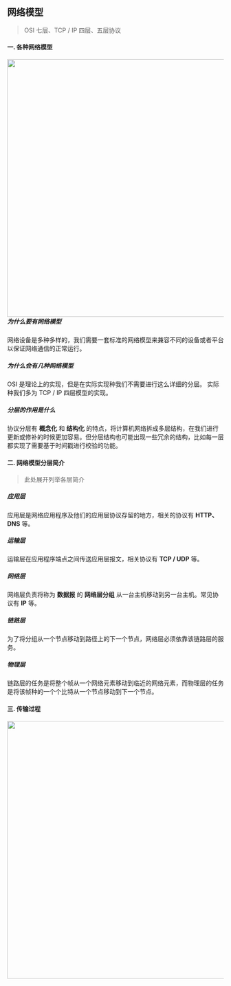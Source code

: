 ## 网络模型

> OSI 七层、TCP / IP 四层、五层协议

#### 一. 各种网络模型
<img src="https://blog-assets-1301745442.cos.ap-nanjing.myqcloud.com/assets/image-20220511212053110.png" style="width: 600px;float: left" />

##### 为什么要有网络模型

网络设备是多种多样的，我们需要一套标准的网络模型来兼容不同的设备或者平台以保证网络通信的正常运行。

##### 为什么会有几种网络模型 

OSI 是理论上的实现，但是在实际实现种我们不需要进行这么详细的分层。 实际种我们多为 TCP / IP 四层模型的实现。

##### 分层的作用是什么

协议分层有 **概念化** 和 **结构化** 的特点，将计算机网络拆成多层结构，在我们进行更新或修补的时候更加容易。但分层结构也可能出现一些冗余的结构，比如每一层都实现了需要基于时间戳进行校验的功能。

#### 二. 网络模型分层简介

> 此处展开列举各层简介

##### 应用层

应用层是网络应用程序及他们的应用层协议存留的地方，相关的协议有 **HTTP、DNS** 等。

##### 运输层

运输层在应用程序端点之间传送应用层报文，相关协议有 **TCP / UDP** 等。

##### 网络层

网络层负责将称为 **数据报** 的 **网络层分组** 从一台主机移动到另一台主机。常见协议有 **IP** 等。

##### 链路层

为了将分组从一个节点移动到路径上的下一个节点，网络层必须依靠该链路层的服务。

##### 物理层

链路层的任务是将整个帧从一个网络元素移动到临近的网络元素，而物理层的任务是将该帧种的一个个比特从一个节点移动到下一个节点。

#### 三. 传输过程
<img src="https://blog-assets-1301745442.cos.ap-nanjing.myqcloud.com/assets/image-20220511211934872.png" style="width: 600px;float: left" />

